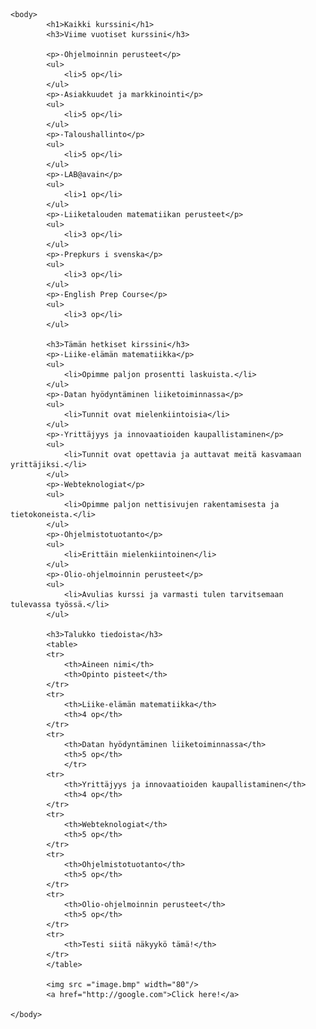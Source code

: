 <!DOCTYPE html>
<html>
	<head>
        <link rel="stylesheet" type="text/css" href="style.css" />
		<title>Hello World</title>
	</head>

	<body>
            <h1>Kaikki kurssini</h1>
            <h3>Viime vuotiset kurssini</h3>

            <p>-Ohjelmoinnin perusteet</p>
            <ul>
                <li>5 op</li>
            </ul>
            <p>-Asiakkuudet ja markkinointi</p>
            <ul>
                <li>5 op</li>
            </ul>
            <p>-Taloushallinto</p>
            <ul>
                <li>5 op</li>
            </ul>
            <p>-LAB@avain</p>
            <ul>
                <li>1 op</li>
            </ul>
            <p>-Liiketalouden matematiikan perusteet</p>
            <ul>
                <li>3 op</li>
            </ul>
            <p>-Prepkurs i svenska</p>
            <ul>
                <li>3 op</li>
            </ul>
            <p>-English Prep Course</p>
            <ul>
                <li>3 op</li>
            </ul>

            <h3>Tämän hetkiset kirssini</h3>
            <p>-Liike-elämän matematiikka</p>
            <ul>
                <li>Opimme paljon prosentti laskuista.</li>
            </ul>
            <p>-Datan hyödyntäminen liiketoiminnassa</p>
            <ul>
                <li>Tunnit ovat mielenkiintoisia</li>
            </ul>
            <p>-Yrittäjyys ja innovaatioiden kaupallistaminen</p>
            <ul>
                <li>Tunnit ovat opettavia ja auttavat meitä kasvamaan yrittäjiksi.</li>
            </ul>
            <p>-Webteknologiat</p>
            <ul>
                <li>Opimme paljon nettisivujen rakentamisesta ja tietokoneista.</li>
            </ul>
            <p>-Ohjelmistotuotanto</p>
            <ul>
                <li>Erittäin mielenkiintoinen</li>
            </ul>
            <p>-Olio-ohjelmoinnin perusteet</p>
            <ul>
                <li>Avulias kurssi ja varmasti tulen tarvitsemaan tulevassa työssä.</li>
            </ul>

            <h3>Talukko tiedoista</h3>
            <table>
            <tr>
                <th>Aineen nimi</th>
                <th>Opinto pisteet</th>
            </tr>
            <tr>
                <th>Liike-elämän matematiikka</th>
                <th>4 op</th>
            </tr>
            <tr>
                <th>Datan hyödyntäminen liiketoiminnassa</th>
                <th>5 op</th>
                </tr>
            <tr>
                <th>Yrittäjyys ja innovaatioiden kaupallistaminen</th>
                <th>4 op</th>
            </tr>
            <tr>
                <th>Webteknologiat</th>
                <th>5 op</th>
            </tr>
            <tr>
                <th>Ohjelmistotuotanto</th>
                <th>5 op</th>
            </tr>
            <tr>
                <th>Olio-ohjelmoinnin perusteet</th>
                <th>5 op</th>
            </tr>
            <tr>
                <th>Testi siitä näkyykö tämä!</th>
            </tr>
            </table>

            <img src ="image.bmp" width="80"/>
            <a href="http://google.com">Click here!</a>

	</body>
</html>
